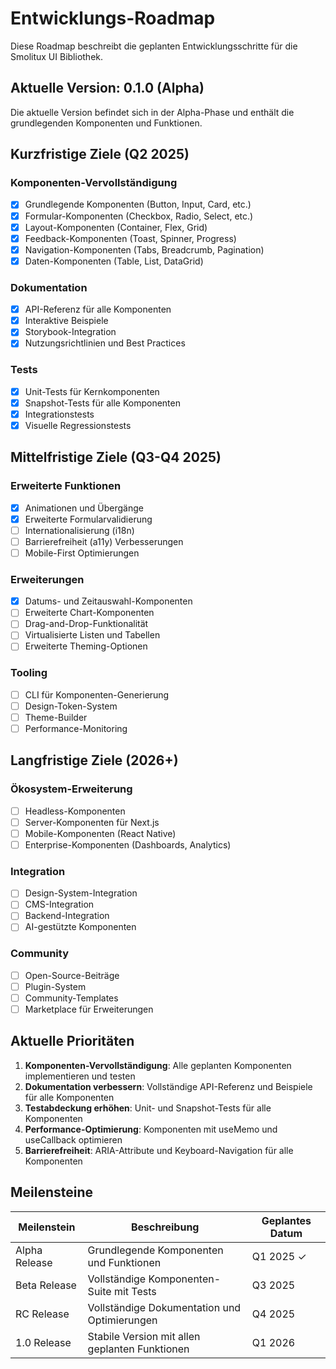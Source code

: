 # Entwicklungs-Roadmap

Diese Roadmap beschreibt die geplanten Entwicklungsschritte für die Smolitux UI Bibliothek.

## Aktuelle Version: 0.1.0 (Alpha)

Die aktuelle Version befindet sich in der Alpha-Phase und enthält die grundlegenden Komponenten und Funktionen.

## Kurzfristige Ziele (Q2 2025)

### Komponenten-Vervollständigung

- [x] Grundlegende Komponenten (Button, Input, Card, etc.)
- [x] Formular-Komponenten (Checkbox, Radio, Select, etc.)
- [x] Layout-Komponenten (Container, Flex, Grid)
- [x] Feedback-Komponenten (Toast, Spinner, Progress)
- [x] Navigation-Komponenten (Tabs, Breadcrumb, Pagination)
- [x] Daten-Komponenten (Table, List, DataGrid)

### Dokumentation

- [x] API-Referenz für alle Komponenten
- [x] Interaktive Beispiele
- [x] Storybook-Integration
- [x] Nutzungsrichtlinien und Best Practices

### Tests

- [x] Unit-Tests für Kernkomponenten
- [x] Snapshot-Tests für alle Komponenten
- [x] Integrationstests
- [x] Visuelle Regressionstests

## Mittelfristige Ziele (Q3-Q4 2025)

### Erweiterte Funktionen

- [x] Animationen und Übergänge
- [x] Erweiterte Formularvalidierung
- [ ] Internationalisierung (i18n)
- [ ] Barrierefreiheit (a11y) Verbesserungen
- [ ] Mobile-First Optimierungen

### Erweiterungen

- [x] Datums- und Zeitauswahl-Komponenten
- [ ] Erweiterte Chart-Komponenten
- [ ] Drag-and-Drop-Funktionalität
- [ ] Virtualisierte Listen und Tabellen
- [ ] Erweiterte Theming-Optionen

### Tooling

- [ ] CLI für Komponenten-Generierung
- [ ] Design-Token-System
- [ ] Theme-Builder
- [ ] Performance-Monitoring

## Langfristige Ziele (2026+)

### Ökosystem-Erweiterung

- [ ] Headless-Komponenten
- [ ] Server-Komponenten für Next.js
- [ ] Mobile-Komponenten (React Native)
- [ ] Enterprise-Komponenten (Dashboards, Analytics)

### Integration

- [ ] Design-System-Integration
- [ ] CMS-Integration
- [ ] Backend-Integration
- [ ] AI-gestützte Komponenten

### Community

- [ ] Open-Source-Beiträge
- [ ] Plugin-System
- [ ] Community-Templates
- [ ] Marketplace für Erweiterungen

## Aktuelle Prioritäten

1. **Komponenten-Vervollständigung**: Alle geplanten Komponenten implementieren und testen
2. **Dokumentation verbessern**: Vollständige API-Referenz und Beispiele für alle Komponenten
3. **Testabdeckung erhöhen**: Unit- und Snapshot-Tests für alle Komponenten
4. **Performance-Optimierung**: Komponenten mit useMemo und useCallback optimieren
5. **Barrierefreiheit**: ARIA-Attribute und Keyboard-Navigation für alle Komponenten

## Meilensteine

| Meilenstein | Beschreibung | Geplantes Datum |
|-------------|--------------|-----------------|
| Alpha Release | Grundlegende Komponenten und Funktionen | Q1 2025 ✓ |
| Beta Release | Vollständige Komponenten-Suite mit Tests | Q3 2025 |
| RC Release | Vollständige Dokumentation und Optimierungen | Q4 2025 |
| 1.0 Release | Stabile Version mit allen geplanten Funktionen | Q1 2026 |
